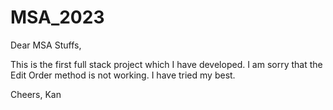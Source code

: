 # MSA_2023
Dear MSA Stuffs,

This is the first full stack project which I have developed. I am sorry that the Edit Order method is not working. I have tried my best.

Cheers,
Kan
